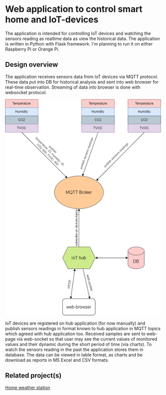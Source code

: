 # Web application to control smart home and IoT-devices

The application is intended for controlling IoT devices and watching the sensors reading as realtime data as view the historical data. 
The application is written in Python with Flask framework. I'm planning to run it on either Raspberry Pi or Orange Pi. 

## Design overview
The application receives sensors data from IoT devices via MQTT protocol. These data put into DB for historical analysis and sent 
into web browser for real-time observation. Streaming of data into browser is done with websocket protocol. 

![Overall architecture](./doc/assets/iot_architecture.drawio.png)

IoT devices are registered on hub application (for now manually) and publish sensors readings in format known to hub application 
in MQTT topics which agreed with hub application too. Received samples are sent to web-page via web-socket so that user may see 
the current values of monitored values and their dynamic during the short period of time (via charts). To watch the sensors 
reading in the past the application stores them in database. The data can be viewed in table format, as charts and be download 
as reports in MS Excel and CSV formats.


## Related project(s)
[Home weather station](https://github.com/PeterMoroz/home_weather_station)